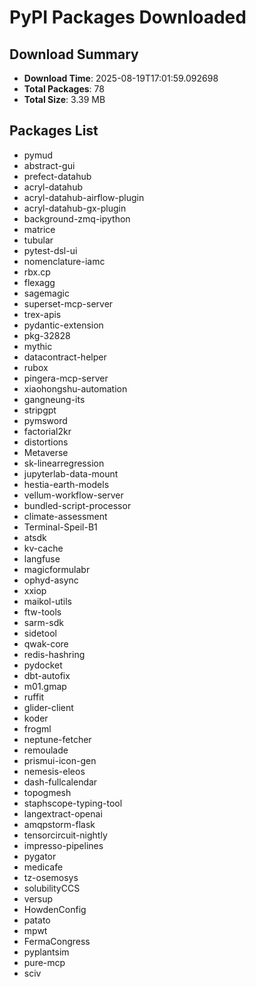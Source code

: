 # PyPI Packages Downloaded

## Download Summary
- **Download Time**: 2025-08-19T17:01:59.092698
- **Total Packages**: 78
- **Total Size**: 3.39 MB

## Packages List
- pymud
- abstract-gui
- prefect-datahub
- acryl-datahub
- acryl-datahub-airflow-plugin
- acryl-datahub-gx-plugin
- background-zmq-ipython
- matrice
- tubular
- pytest-dsl-ui
- nomenclature-iamc
- rbx.cp
- flexagg
- sagemagic
- superset-mcp-server
- trex-apis
- pydantic-extension
- pkg-32828
- mythic
- datacontract-helper
- rubox
- pingera-mcp-server
- xiaohongshu-automation
- gangneung-its
- stripgpt
- pymsword
- factorial2kr
- distortions
- Metaverse
- sk-linearregression
- jupyterlab-data-mount
- hestia-earth-models
- vellum-workflow-server
- bundled-script-processor
- climate-assessment
- Terminal-Speil-B1
- atsdk
- kv-cache
- langfuse
- magicformulabr
- ophyd-async
- xxiop
- maikol-utils
- ftw-tools
- sarm-sdk
- sidetool
- qwak-core
- redis-hashring
- pydocket
- dbt-autofix
- m01.gmap
- ruffit
- glider-client
- koder
- frogml
- neptune-fetcher
- remoulade
- prismui-icon-gen
- nemesis-eleos
- dash-fullcalendar
- topogmesh
- staphscope-typing-tool
- langextract-openai
- amqpstorm-flask
- tensorcircuit-nightly
- impresso-pipelines
- pygator
- medicafe
- tz-osemosys
- solubilityCCS
- versup
- HowdenConfig
- patato
- mpwt
- FermaCongress
- pyplantsim
- pure-mcp
- sciv
